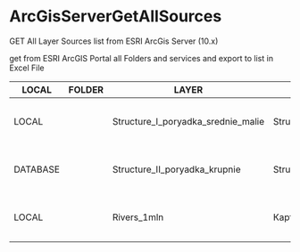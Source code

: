 # ArcGisServerGetAllSources
GET All Layer Sources list from ESRI ArcGis Server (10.x)


get from ESRI ArcGIS Portal all Folders and services and export to list in Excel File


| LOCAL | FOLDER | LAYER | TITLE | SUMMARY | ONSERVERNAME | SERVER | INSTANCE | DBCONPROP | USER | TYPE | SR | GUID | CLIENT | PRJPATH | CONN | COMM |
| ------ |--------| ------ | ------ | ------ | ------ | ------ | ------ | ------ | ------ | ------ | ------ | ------ | ------ | ------ | ------ | ------ |
| LOCAL |      | Structure_I_poryadka_srednie_malie | Structure_I_poryadka_srednie_malie | Структуры I порядка средние и малые | Structure_I_poryadka_srednie_malie |   |   |   |   | Map Service | WGS_1984_Web_Mercator_Auxiliary_Sphere | A1FC43AB-EDAA-4A99-9C85-4C73ABF5F06C | MYCOMPUTER | WGS_1984_Web_Mercator_Auxiliary_Sphere |   | Comments1 |
| DATABASE |   | Structure_II_poryadka_krupnie | Structure_II_poryadka_krupnie | Структуры II порядка - крупные | Structure_II_poryadka_krupnie | DBServer | sde:postgresql:DBServer | DBServer | sde | Map Service | WGS_1984_Web_Mercator_Auxiliary_Sphere | DA68C10E-51D4-4A9C-8F21-A57B5EE59576 | MYCOMPUTER | WGS_1984_Web_Mercator_Auxiliary_Sphere |   | Comments1 |
| LOCAL | | Rivers_1mln | Карта 1 млн_MIL1 | Карта 1 млн | Карта_1_млн_MIL1 |   |   |   |   | Map Service | WGS_1984_Web_Mercator_Auxiliary_Sphere | 06BED6A5-765E-4F31-8AC4-6751A4F726E6 | MYCOMPUTER | WGS_1984_Web_Mercator_Auxiliary_Sphere |   | Comments1 |